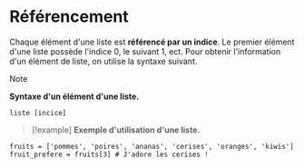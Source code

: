 # Référencement

Chaque élément d'une liste est **référencé par un indice**.
Le premier élément d'une liste possède l'indice 0, le suivant 1, ect.
Pour obtenir l'information d'un élément de liste, on utilise la syntaxe suivant.

>[!note]
>**Syntaxe d'un élément d'une liste.**
```
liste [incice]
```

>[!example]
> **Exemple d'utilisation d'une liste.**
```
fruits = ['pommes', 'poires', 'ananas', 'cerises', 'oranges', 'kiwis']
fruit_prefere = fruits[3] # J'adore les cerises !
```

